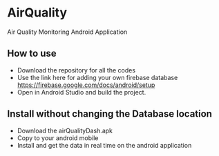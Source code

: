 # AirQuality
Air Quality Monitoring Android Application

## How to use

* Download the repository for all the codes
* Use the link here for adding your own firebase database https://firebase.google.com/docs/android/setup
* Open in Android Studio and build the project. 

## Install without changing the Database location

* Download the airQualityDash.apk
* Copy to your android mobile 
* Install and get the data in real time on the android application 
